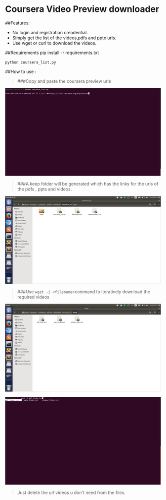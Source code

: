 Coursera Video Preview downloader
=================================

##Features:

* No login and registration creadential.
* Simply get the list of the videos,pdfs and pptx urls.
* Use wget or curl to download the videos.

##Requirements
	pip install -r requirements.txt

	python coursera_list.py
##How to use :

> ###Copy and paste the coursera preview urls

![1](https://github.com/arindampradhan/webhacks/blob/master/coursera_links/_pics/1.png)

> ###A keep folder will be generated which has the links for the urls of the pdfs , ppts and videos.


![2](https://github.com/arindampradhan/webhacks/blob/master/coursera_links/_pics/2.png)

> ###Use ```wget -i <filename>```command to iteratively download the required videos

![3](https://github.com/arindampradhan/webhacks/blob/master/coursera_links/_pics/3.png) 

![4](https://github.com/arindampradhan/webhacks/blob/master/coursera_links/_pics/4.png)

> Just delete the url videos u don't need from the files.
